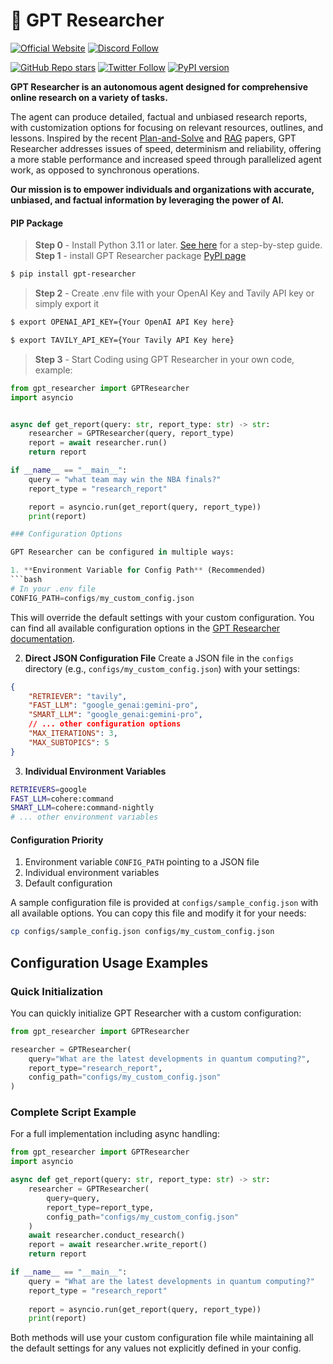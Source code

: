 # 🔎 GPT Researcher
[![Official Website](https://img.shields.io/badge/Official%20Website-gptr.dev-blue?style=for-the-badge&logo=world&logoColor=white)](https://gptr.dev)
[![Discord Follow](https://dcbadge.vercel.app/api/server/QgZXvJAccX?style=for-the-badge)](https://discord.com/invite/QgZXvJAccX)

[![GitHub Repo stars](https://img.shields.io/github/stars/assafelovic/gpt-researcher?style=social)](https://github.com/assafelovic/gpt-researcher)
[![Twitter Follow](https://img.shields.io/twitter/follow/tavilyai?style=social)](https://twitter.com/tavilyai)
[![PyPI version](https://badge.fury.io/py/gpt-researcher.svg)](https://badge.fury.io/py/gpt-researcher)

**GPT Researcher is an autonomous agent designed for comprehensive online research on a variety of tasks.** 

The agent can produce detailed, factual and unbiased research reports, with customization options for focusing on relevant resources, outlines, and lessons. Inspired by the recent [Plan-and-Solve](https://arxiv.org/abs/2305.04091) and [RAG](https://arxiv.org/abs/2005.11401) papers, GPT Researcher addresses issues of speed, determinism and reliability, offering a more stable performance and increased speed through parallelized agent work, as opposed to synchronous operations.

**Our mission is to empower individuals and organizations with accurate, unbiased, and factual information by leveraging the power of AI.**

#### PIP Package
> **Step 0** - Install Python 3.11 or later. [See here](https://www.tutorialsteacher.com/python/install-python) for a step-by-step guide.
> **Step 1** - install GPT Researcher package [PyPI page](https://pypi.org/project/gpt-researcher/)
```bash
$ pip install gpt-researcher
```
> **Step 2** - Create .env file with your OpenAI Key and Tavily API key or simply export it
```bash
$ export OPENAI_API_KEY={Your OpenAI API Key here}
```
```bash
$ export TAVILY_API_KEY={Your Tavily API Key here}
```
> **Step 3** - Start Coding using GPT Researcher in your own code, example:
```python
from gpt_researcher import GPTResearcher
import asyncio


async def get_report(query: str, report_type: str) -> str:
    researcher = GPTResearcher(query, report_type)
    report = await researcher.run()
    return report

if __name__ == "__main__":
    query = "what team may win the NBA finals?"
    report_type = "research_report"

    report = asyncio.run(get_report(query, report_type))
    print(report)

### Configuration Options

GPT Researcher can be configured in multiple ways:

1. **Environment Variable for Config Path** (Recommended)
```bash
# In your .env file
CONFIG_PATH=configs/my_custom_config.json
```

This will override the default settings with your custom configuration. You can find all available configuration options in the [GPT Researcher 
documentation](https://docs.gptr.dev/docs/gpt-researcher/gptr/config).

2. **Direct JSON Configuration File**
Create a JSON file in the `configs` directory (e.g., `configs/my_custom_config.json`) with your settings:

```json
{
    "RETRIEVER": "tavily",
    "FAST_LLM": "google_genai:gemini-pro",
    "SMART_LLM": "google_genai:gemini-pro",
    // ... other configuration options
    "MAX_ITERATIONS": 3,
    "MAX_SUBTOPICS": 5
}
```

3. **Individual Environment Variables**
```bash
RETRIEVERS=google
FAST_LLM=cohere:command
SMART_LLM=cohere:command-nightly
# ... other environment variables
```

#### Configuration Priority
1. Environment variable `CONFIG_PATH` pointing to a JSON file
2. Individual environment variables
3. Default configuration

A sample configuration file is provided at `configs/sample_config.json` with all available options. You can copy this file and modify it for your needs:

```bash
cp configs/sample_config.json configs/my_custom_config.json
```


## Configuration Usage Examples

### Quick Initialization
You can quickly initialize GPT Researcher with a custom configuration:

```python
from gpt_researcher import GPTResearcher

researcher = GPTResearcher(
    query="What are the latest developments in quantum computing?",
    report_type="research_report",
    config_path="configs/my_custom_config.json"
)
```

### Complete Script Example
For a full implementation including async handling:

```python
from gpt_researcher import GPTResearcher
import asyncio

async def get_report(query: str, report_type: str) -> str:
    researcher = GPTResearcher(
        query=query, 
        report_type=report_type,
        config_path="configs/my_custom_config.json"
    )
    await researcher.conduct_research()
    report = await researcher.write_report()
    return report

if __name__ == "__main__":
    query = "What are the latest developments in quantum computing?"
    report_type = "research_report"
    
    report = asyncio.run(get_report(query, report_type))
    print(report)
```

Both methods will use your custom configuration file while maintaining all the default settings for any values not explicitly defined in your config.